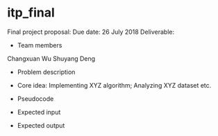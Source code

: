 # itp_final
Final project proposal:
Due date: 26 July 2018
Deliverable:
* Team members

Changxuan Wu 
Shuyang Deng

* Problem description

* Core idea: Implementing XYZ algorithm; Analyzing XYZ dataset etc.
	
* Pseudocode

* Expected input

* Expected output

